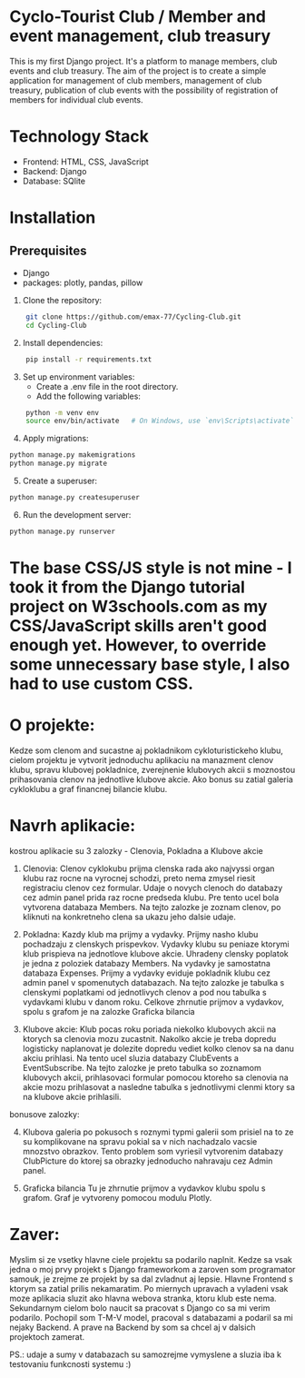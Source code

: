 # Cyclo-Tourist Club / Member and event management, club treasury
This is my first Django project. It's a platform to manage members, club events and club treasury.
The aim of the project is to create a simple application for management of club members, management of club treasury, publication of club events with the possibility of registration of members for individual club events.

# Technology Stack
- Frontend: HTML, CSS, JavaScript 
- Backend: Django
- Database: SQlite

# Installation
## Prerequisites
- Django
- packages: plotly, pandas, pillow

1. Clone the repository:
```bash
    git clone https://github.com/emax-77/Cycling-Club.git
    cd Cycling-Club
```

2. Install dependencies:
```bash
    pip install -r requirements.txt
```

3. Set up environment variables:
   - Create a .env file in the root directory.
   - Add the following variables:
```bash
    python -m venv env
    source env/bin/activate   # On Windows, use `env\Scripts\activate`
```

4. Apply migrations:
```bash
python manage.py makemigrations
python manage.py migrate
```

5. Create a superuser:
```bash
python manage.py createsuperuser
```

6. Run the development server:
```bash
python manage.py runserver
```

# The base CSS/JS style is not mine - I took it from the Django tutorial project on W3schools.com as my CSS/JavaScript skills aren't good enough yet. However, to override some unnecessary base style, I also had to use custom CSS.

# O projekte:

Kedze som clenom and sucastne aj pokladnikom cykloturistickeho klubu, cielom projektu je vytvorit jednoduchu aplikaciu na manazment clenov klubu, spravu klubovej pokladnice, zverejnenie klubovych akcii s moznostou prihasovania clenov na jednotlive klubove akcie.
Ako bonus su zatial galeria cykloklubu a graf financnej bilancie klubu. 

# Navrh aplikacie:

kostrou aplikacie su 3 zalozky - Clenovia, Pokladna a Klubove akcie

1. Clenovia:
Clenov cyklokubu prijma clenska rada ako najvyssi organ klubu raz rocne na vyrocnej schodzi, preto nema zmysel riesit registraciu clenov cez formular. Udaje o novych clenoch do databazy cez admin panel prida raz rocne predseda klubu.
Pre tento ucel bola vytvorena databaza Members.
Na tejto zalozke je zoznam clenov, po kliknuti na konkretneho clena sa ukazu jeho dalsie udaje.

2. Pokladna:
Kazdy klub ma prijmy a vydavky. Prijmy nasho klubu pochadzaju z clenskych prispevkov. Vydavky klubu su peniaze ktorymi klub prispieva na jednotlove klubove akcie. Uhradeny clensky poplatok je jedna z poloziek databazy Members. Na vydavky je samostatna databaza Expenses. Prijmy a vydavky eviduje pokladnik klubu cez admin panel v spomenutych databazach.
Na tejto zalozke je tabulka s clenskymi poplatkami od jednotlivych clenov a pod nou tabulka s vydavkami klubu v danom roku.
Celkove zhrnutie prijmov a vydavkov, spolu s grafom je na zalozke Graficka bilancia 

3. Klubove akcie:
Klub pocas roku poriada niekolko klubovych akcii na ktorych sa clenovia mozu zucastnit. Nakolko akcie je treba dopredu logisticky naplanovat je dolezite dopredu vediet kolko clenov sa na danu akciu prihlasi. Na tento ucel sluzia databazy ClubEvents a
EventSubscribe. 
Na tejto zalozke je preto tabulka so zoznamom klubovych akcii, prihlasovaci formular pomocou ktoreho sa clenovia na akcie mozu prihlasovat a nasledne tabulka s jednotlivymi clenmi ktory sa na klubove akcie prihlasili.

bonusove zalozky:

4. Klubova galeria
po pokusoch s roznymi typmi galerii som prisiel na to ze su komplikovane na spravu pokial sa v nich nachadzalo vacsie mnozstvo obrazkov. Tento problem som vyriesil vytvorenim databazy ClubPicture do ktorej sa obrazky jednoducho nahravaju cez Admin panel. 

4. Graficka bilancia
Tu je zhrnutie prijmov a vydavkov klubu spolu s grafom. Graf je vytvoreny pomocou modulu Plotly.

# Zaver:

Myslim si ze vsetky hlavne ciele projektu sa podarilo naplnit. Kedze sa vsak jedna o moj prvy projekt s Django frameworkom a zaroven som programator samouk, je zrejme ze projekt by sa dal zvladnut aj lepsie. Hlavne Frontend s ktorym sa zatial prilis nekamaratim. Po miernych upravach a vyladeni vsak moze aplikacia sluzit ako hlavna webova stranka, ktoru klub este nema.
Sekundarnym cielom bolo naucit sa pracovat s Django co sa mi verim podarilo. Pochopil som T-M-V model, pracoval s databazami a podaril sa mi nejaky Backend. A prave na Backend by som sa chcel aj v dalsich projektoch zamerat.

PS.: udaje a sumy v databazach su samozrejme vymyslene a sluzia iba k testovaniu funkcnosti systemu :)




